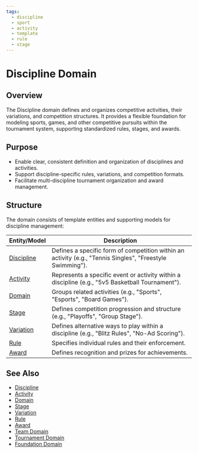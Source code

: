 ```yaml
---
tags:
  - discipline
  - sport
  - activity
  - template
  - rule
  - stage
---
```


# Discipline Domain

## Overview

The Discipline domain defines and organizes competitive activities, their variations, and competition structures. It provides a flexible foundation for modeling sports, games, and other competitive pursuits within the tournament system, supporting standardized rules, stages, and awards.

## Purpose

- Enable clear, consistent definition and organization of disciplines and activities.
- Support discipline-specific rules, variations, and competition formats.
- Facilitate multi-discipline tournament organization and award management.

## Structure

The domain consists of template entities and supporting models for discipline management:

| Entity/Model | Description |
|--------------|-------------|
| [Discipline](discipline.md) | Defines a specific form of competition within an activity (e.g., "Tennis Singles", "Freestyle Swimming"). |
| [Activity](activity/activity.md) | Represents a specific event or activity within a discipline (e.g., "5v5 Basketball Tournament"). |
| [Domain](activity/domain.md) | Groups related activities (e.g., "Sports", "Esports", "Board Games"). |
| [Stage](stage/stage.md) | Defines competition progression and structure (e.g., "Playoffs", "Group Stage"). |
| [Variation](activity/variation/variation.md) | Defines alternative ways to play within a discipline (e.g., "Blitz Rules", "No-Ad Scoring"). |
| [Rule](activity/variation/rule.md) | Specifies individual rules and their enforcement. |
| [Award](award.md) | Defines recognition and prizes for achievements. |

## See Also

- [Discipline](discipline.md)
- [Activity](activity/activity.md)
- [Domain](activity/domain.md)
- [Stage](stage/stage.md)
- [Variation](activity/variation/variation.md)
- [Rule](activity/variation/rule.md)
- [Award](award.md)
- [Team Domain](../team/README.md)
- [Tournament Domain](../tournament/README.md)
- [Foundation Domain](../foundation/README.md)
